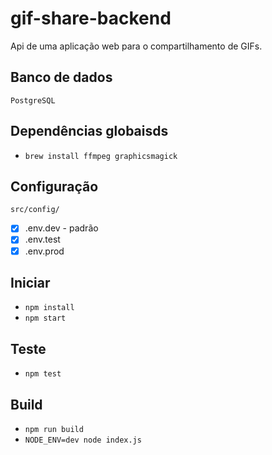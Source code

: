# gif-share-backend
Api de uma aplicação web para o compartilhamento de GIFs.

## Banco de dados
```
PostgreSQL
```

## Dependências globaisds
* `brew install ffmpeg graphicsmagick`

## Configuração

```
src/config/
```
- [x] .env.dev - padrão
- [x] .env.test
- [x] .env.prod

## Iniciar
* `npm install`
* `npm start`

## Teste
* `npm test`

## Build
* `npm run build`
* `NODE_ENV=dev node index.js`
